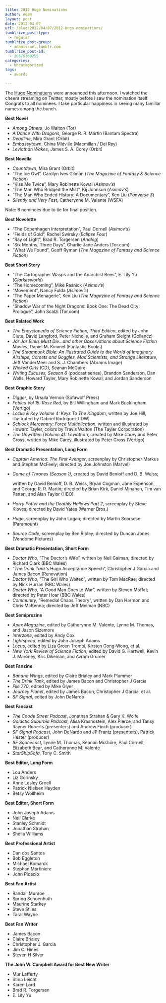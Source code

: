 ```yaml
---
title: 2012 Hugo Nominations
author: Adam
layout: post
date: 2012-04-07
url: /blog/2012/04/07/2012-hugo-nominations/
tumblrize_post-type:
  - regular
tumblrize_post-group:
  - adamisrael.tumblr.com
tumblrize_post-id:
  - 20675368255
categories:
  - Uncategorized
tags:
  - awards

---
```

The [Hugo Nominations](1) were announced this afternoon. I watched the cheers streaming on Twitter, mostly before I saw the nomination itself. Congrats to all nominees. I take particular happiness in seeing many familiar names among the bunch.

**Best Novel**

  * _Among Others_, Jo Walton (Tor)
  * _A Dance With Dragons_, George R. R. Martin (Bantam Spectra)
  * _Deadline_, Mira Grant (Orbit)
  * _Embassytown_, China Miéville (Macmillan / Del Rey)
  * _Leviathan Wakes_, James S. A. Corey (Orbit)

**Best Novella**

  * _Countdown_, Mira Grant (Orbit)
  * “The Ice Owl”, Carolyn Ives Gilman (_The Magazine of Fantasy & Science Fiction_)
  * “Kiss Me Twice”, Mary Robinette Kowal (_Asimov’s_)
  * “The Man Who Bridged the Mist”, Kij Johnson (_Asimov’s_)
  * “The Man Who Ended History: A Documentary”, Ken Liu (_Panverse 3_)
  * _Silently and Very Fast_, Catherynne M. Valente (WSFA)

Note: 6 nominees due to tie for final position.

**Best Novelette**

  * “The Copenhagen Interpretation”, Paul Cornell (_Asimov’s_)
  * “Fields of Gold”, Rachel Swirsky (_Eclipse Four_)
  * “Ray of Light”, Brad R. Torgersen (_Analog_)
  * “Six Months, Three Days”, Charlie Jane Anders (Tor.com)
  * “What We Found”, Geoff Ryman (_The Magazine of Fantasy and Science Fiction_)

**Best Short Story**

  * “The Cartographer Wasps and the Anarchist Bees”, E. Lily Yu (_Clarkesworld_)
  * “The Homecoming”, Mike Resnick (_Asimov’s_)
  * “Movement”, Nancy Fulda (_Asimov’s_)
  * “The Paper Menagerie”, Ken Liu (_The Magazine of Fantasy and Science Fiction_)
  * “Shadow War of the Night Dragons: Book One: The Dead City: Prologue”, John Scalzi (Tor.com)

**Best Related Work**

  * _The Encyclopedia of Science Fiction, Third Edition_, edited by John Clute, David Langford, Peter Nicholls, and Graham Sleight (Gollancz)
  * _Jar Jar Binks Must Die…and other Observations about Science Fiction Movies_, Daniel M. Kimmel (Fantastic Books)
  * _The Steampunk Bible: An Illustrated Guide to the World of Imaginary Airships, Corsets and Goggles, Mad Scientists, and Strange Literature_, Jeff VanderMeer and S. J. Chambers (Abrams Image)
  * _Wicked Girls_ (CD), Seanan McGuire
  * _Writing Excuses, Season 6_ (podcast series), Brandon Sanderson, Dan Wells, Howard Tayler, Mary Robinette Kowal, and Jordan Sanderson

**Best Graphic Story**

  * _Digger_, by Ursula Vernon (Sofawolf Press)
  * _Fables Vol 15: Rose Red_, by Bill Willingham and Mark Buckingham (Vertigo)
  * _Locke & Key Volume 4: Keys To The Kingdom_, written by Joe Hill, illustrated by Gabriel Rodriguez (IDW)
  * _Schlock Mercenary: Force Multiplication_, written and illustrated by Howard Tayler, colors by Travis Walton (The Tayler Corporation)
  * _The Unwritten (Volume 4): Leviathan_, created by Mike Carey and Peter Gross, written by Mike Carey, illustrated by Peter Gross (Vertigo)

**Best Dramatic Presentation, Long Form**

  * _Captain America: The First Avenger_, screenplay by Christopher Markus and Stephan McFeely; directed by Joe Johnston (Marvel)
  * _Game of Thrones (Season 1)_, created by David Benioff and D. B. Weiss;

    written by David Benioff, D. B. Weiss, Bryan Cogman, Jane Espenson, and George R. R. Martin; directed by Brian Kirk, Daniel Minahan, Tim van Patten, and Alan Taylor (HBO)
  * _Harry Potter and the Deathly Hallows Part 2_, screenplay by Steve Kloves; directed by David Yates (Warner Bros.)
  * _Hugo_, screenplay by John Logan; directed by Martin Scorsese (Paramount)
  * _Source Code_, screenplay by Ben Ripley; directed by Duncan Jones (Vendome Pictures)

**Best Dramatic Presentation, Short Form**

  * _Doctor Who_, ”The Doctor’s Wife”, written by Neil Gaiman; directed by Richard Clark (BBC Wales)
  * “_The Drink Tank’s_ Hugo Acceptance Speech”, Christopher J Garcia and James Bacon (Renovation)
  * _Doctor Who_, ”The Girl Who Waited”, written by Tom MacRae; directed by Nick Hurran (BBC Wales)
  * _Doctor Who_, ”A Good Man Goes to War”, written by Steven Moffat; directed by Peter Hoar (BBC Wales)
  * _Community_, ”Remedial Chaos Theory”, written by Dan Harmon and Chris McKenna; directed by Jeff Melman (NBC)

**Best Semiprozine**

  * _Apex Magazine_, edited by Catherynne M. Valente, Lynne M. Thomas, and Jason Sizemore
  * _Interzone_, edited by Andy Cox
  * _Lightspeed_, edited by John Joseph Adams
  * _Locus_, edited by Liza Groen Trombi, Kirsten Gong-Wong, et al.
  * _New York Review of Science Fiction_, edited by David G. Hartwell, Kevin J. Maroney, Kris Dikeman, and Avram Grumer

**Best Fanzine**

  * _Banana Wings_, edited by Claire Brialey and Mark Plummer
  * _The Drink Tank_, edited by James Bacon and Christopher J Garcia
  * _File 770_, edited by Mike Glyer
  * _Journey Planet_, edited by James Bacon, Christopher J Garcia, et al.
  * _SF Signal_, edited by John DeNardo

**Best Fancast**

  * _The Coode Street Podcast_, Jonathan Strahan & Gary K. Wolfe
  * _Galactic Suburbia Podcast_, Alisa Krasnostein, Alex Pierce, and Tansy Rayner Roberts (presenters) and Andrew Finch (producer)
  * _SF Signal Podcast_, John DeNardo and JP Frantz (presenters), Patrick Hester (producer)
  * _SF Squeecast_, Lynne M. Thomas, Seanan McGuire, Paul Cornell, Elizabeth Bear, and Catherynne M. Valente
  * _StarShipSofa_, Tony C. Smith

**Best Editor, Long Form**

  * Lou Anders
  * Liz Gorinsky
  * Anne Lesley Groell
  * Patrick Nielsen Hayden
  * Betsy Wollheim

**Best Editor, Short Form**

  * John Joseph Adams
  * Neil Clarke
  * Stanley Schmidt
  * Jonathan Strahan
  * Sheila Williams

**Best Professional Artist**

  * Dan dos Santos
  * Bob Eggleton
  * Michael Komarck
  * Stephan Martiniere
  * John Picacio

**Best Fan Artist**

  * Randall Munroe
  * Spring Schoenhuth
  * Maurine Starkey
  * Steve Stiles
  * Taral Wayne

**Best Fan Writer**

  * James Bacon
  * Claire Brialey
  * Christopher J. Garcia
  * Jim C. Hines
  * Steven H Silver

**The John W. Campbell Award for Best New Writer**

  * Mur Lafferty
  * Stina Leicht
  * Karen Lord
  * Brad R. Torgersen
  * E. Lily Yu

 [1]: http://www.thehugoawards.org/hugo-history/2012-hugo-awards/
